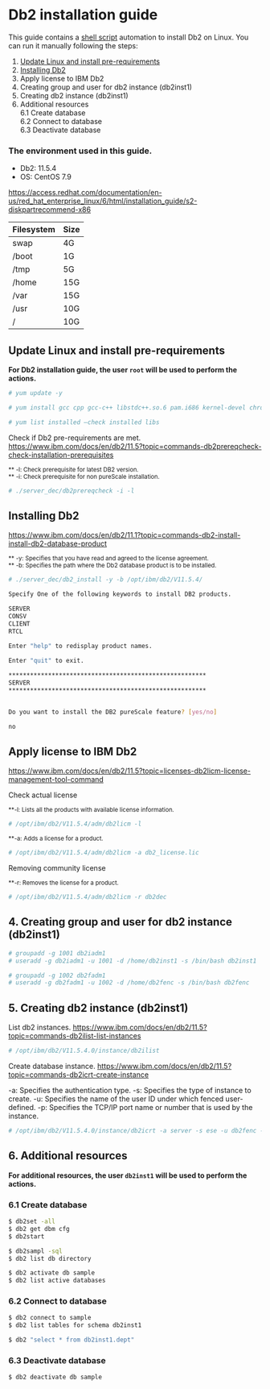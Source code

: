 
# Db2 installation guide

  

This guide contains a [shell script](https://github.com/leonardofurnielis/toolkit/blob/master/installation/db2/db2-installation.sh) automation to install Db2 on Linux. You can run it manually following the steps:

1. [Update Linux and install pre-requirements](#update-linux-and-install-pre-requirements)
2. [Installing Db2](#installing-db2)
3. Apply license to IBM Db2
4. Creating group and user for db2 instance (db2inst1)
5. Creating db2 instance (db2inst1)
6. Additional resources \
    6.1 Create database \
    6.2 Connect to database \
    6.3 Deactivate database

### The environment used in this guide.

- Db2: 11.5.4
- OS: CentOS 7.9

https://access.redhat.com/documentation/en-us/red_hat_enterprise_linux/6/html/installation_guide/s2-diskpartrecommend-x86

| Filesystem | Size |
| ------ |------|
| swap | 4G |
| /boot| 1G |
| /tmp | 5G |
| /home | 15G |
| /var | 15G |
| /usr | 10G |
| / | 10G |

## Update Linux and install pre-requirements

**For Db2 installation guide, the user `root` will be used to perform the actions.**

```bash
# yum update -y
```

```bash
# yum install gcc cpp gcc-c++ libstdc++.so.6 pam.i686 kernel-devel chrony binutils m4 ksh make patch mksh psmisc -y

# yum list installed —check installed libs
```

Check if Db2 pre-requirements are met.
https://www.ibm.com/docs/en/db2/11.5?topic=commands-db2prereqcheck-check-installation-prerequisites

<sub>** -l: Check prerequisite for latest DB2 version.</sub> \
<sub>** -i: Check prerequisite for non pureScale installation.<sub> 

```bash
# ./server_dec/db2prereqcheck -i -l
```

## Installing Db2

https://www.ibm.com/docs/en/db2/11.1?topic=commands-db2-install-install-db2-database-product
 
<sub>** -y: Specifies that you have read and agreed to the license agreement.</sub> \
<sub>** -b: Specifies the path where the Db2 database product is to be installed.</sub> 
```bash
# ./server_dec/db2_install -y -b /opt/ibm/db2/V11.5.4/

Specify One of the following keywords to install DB2 products.

SERVER
CONSV
CLIENT
RTCL
  
Enter "help" to redisplay product names.

Enter "quit" to exit.

*******************************************************
SERVER
*******************************************************


Do you want to install the DB2 pureScale feature? [yes/no]

no
```

## Apply license to IBM Db2

https://www.ibm.com/docs/en/db2/11.5?topic=licenses-db2licm-license-management-tool-command

Check actual license

<sub>**-l: Lists all the products with available license information.</sub>
```bash
# /opt/ibm/db2/V11.5.4/adm/db2licm -l
```

<sub>**-a: Adds a license for a product.</sub>
```bash
# /opt/ibm/db2/V11.5.4/adm/db2licm -a db2_license.lic
```

Removing community license

<sub>**-r: Removes the license for a product.</sub>
```bash
# /opt/ibm/db2/V11.5.4/adm/db2licm -r db2dec
```

## 4. Creating group and user for db2 instance (db2inst1)

```bash
# groupadd -g 1001 db2iadm1
# useradd -g db2iadm1 -u 1001 -d /home/db2inst1 -s /bin/bash db2inst1

# groupadd -g 1002 db2fadm1
# useradd -g db2fadm1 -u 1002 -d /home/db2fenc -s /bin/bash db2fenc
```

## 5. Creating db2 instance (db2inst1)

List db2 instances.
https://www.ibm.com/docs/en/db2/11.5?topic=commands-db2ilist-list-instances
 
```bash
# /opt/ibm/db2/V11.5.4.0/instance/db2ilist
```

Create database instance.
https://www.ibm.com/docs/en/db2/11.5?topic=commands-db2icrt-create-instance

-a: Specifies the authentication type.
-s: Specifies the type of instance to create.
-u: Specifies the name of the user ID under which fenced user-defined.
-p: Specifies the TCP/IP port name or number that is used by the instance.

```bash
# /opt/ibm/db2/V11.5.4.0/instance/db2icrt -a server -s ese -u db2fenc -p 50000 db2inst1
```

## 6. Additional resources

**For additional resources, the user `db2inst1` will be used to perform the actions.**

### 6.1 Create database

```bash
$ db2set -all
$ db2 get dbm cfg
$ db2start
```

```bash
$ db2sampl -sql
$ db2 list db directory

$ db2 activate db sample
$ db2 list active databases
```

### 6.2 Connect to database

```bash
$ db2 connect to sample
$ db2 list tables for schema db2inst1

$ db2 "select * from db2inst1.dept"
```

### 6.3 Deactivate database

```bash
$ db2 deactivate db sample
```